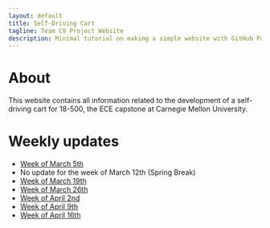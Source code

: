 ```yaml
---
layout: default
title: Self-Driving Cart
tagline: Team C9 Project Website
description: Minimal tutorial on making a simple website with GitHub Pages
---
```


# About

This website contains all information related to the development of
a self-driving cart for 18-500, the ECE capstone at Carnegie Mellon University.

# Weekly updates

* [Week of March 5th](pages/weekly-update-1.html)
* No update for the week of March 12th (Spring Break)
* [Week of March 19th](pages/weekly-update-2.html)
* [Week of March 26th](pages/weekly-update-3.html)
* [Week of April 2nd](pages/weekly-update-4.html)
* [Week of April 9th](pages/weekly-update-5.html)
* [Week of April 16th](pages/weekly-update-6.html)

